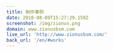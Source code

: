```yaml
---
title: 制作事例
date: 2018-08-09T15:27:29.158Z
screenshot: /img/zionus.png
domain: www.zionusbsm.com
live_url: 'http://www.zionusbsm.com/'
back_url: '/en/#works'
---
```


